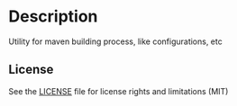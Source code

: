 # Description

Utility for maven building process, like configurations, etc

## License

See the [LICENSE](LICENSE.md) file for license rights and limitations (MIT)